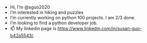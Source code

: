- Hi, I’m @sguo2020
- I’m interested in hiking and puzzles
- I’m currently working on python 100 projects.  I am 2/3 done.
- I’m looking to find a python developer job.
- 📫 My linkedin page is https://www.linkedin.com/in/susan-guo-b42a5543/.

<!---
sguo2020/sguo2020 is a ✨ special ✨ repository because its `README.md` (this file) appears on your GitHub profile.
You can click the Preview link to take a look at your changes.
--->
